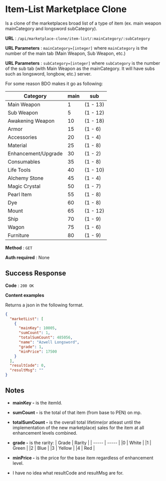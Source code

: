 # Item-List Marketplace Clone

Is a clone of the marketplaces broad list of a type of item (ex. main weapon mainCategory and longsword subCategory).

**URL** : `/api/marketplace-clone/item-list/:mainCategory/:subCategory`

**URL Parameters** : `mainCategory=[integer]` where `mainCategory` is the number of the main tab (Main Weapon, Sub Weapon, etc.)

**URL Parameters** : `subCategory=[integer]` where `subCategory` is the number of the sub tab (with Main Weapon as the mainCategory. It will have subs such as longsword, longbow, etc.)
server.

For some reason BDO makes it go as following:

| Category            | main | sub      |
| ------------------- | ---- | -------- |
| Main Weapon         | 1    | (1 - 13) |
| Sub Weapon          | 5    | (1 - 12) |
| Awakening Weapon    | 10   | (1 - 18) |
| Armor               | 15   | (1 - 6)  |
| Accessories         | 20   | (1 - 4)  |
| Material            | 25   | (1 - 8)  |
| Enhancement/Upgrade | 30   | (1 - 2)  |
| Consumables         | 35   | (1 - 8)  |
| Life Tools          | 40   | (1 - 10) |
| Alchemy Stone       | 45   | (1 - 4)  |
| Magic Crystal       | 50   | (1 - 7)  |
| Pearl Item          | 55   | (1 - 8)  |
| Dye                 | 60   | (1 - 8)  |
| Mount               | 65   | (1 - 12) |
| Ship                | 70   | (1 - 9)  |
| Wagon               | 75   | (1 - 6)  |
| Furniture           | 80   | (1 - 9)  |

**Method** : `GET`

**Auth required** : None

## Success Response

**Code** : `200 OK`

**Content examples**

Returns a json in the following format.

```json
{
  "marketList": [
    {
      "mainKey": 10005,
      "sumCount": 1,
      "totalSumCount": 485056,
      "name": "Azwell Longsword",
      "grade": 1,
      "minPrice": 17500
    }
  ],
  "resultCode": 0,
  "resultMsg": ""
}
```

## Notes

- **mainKey -** is the itemId.

- **sumCount -** is the total of that item (from base to PEN) on mp.

- **totalSumCount -** is the overall total lifetime(or atleast until the implementation of the new marketplace) sales for the item at all enhancement levels combined.

- **grade -** is the rarity:
  | Grade | Rarity |
  | ----- | ----- |
  |0 | White |
  |1 | Green |
  |2 | Blue |
  |3 | Yellow |
  |4 | Red |

- **minPrice -** is the price for the base item regardless of enhancement level.

- I have no idea what resultCode and resultMsg are for.
